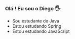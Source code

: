 ### Olá ! Eu sou o Diego  🖐️

- Sou estudante de  Java
- Estou estudando Spring
- Estou estudando JavaScript
